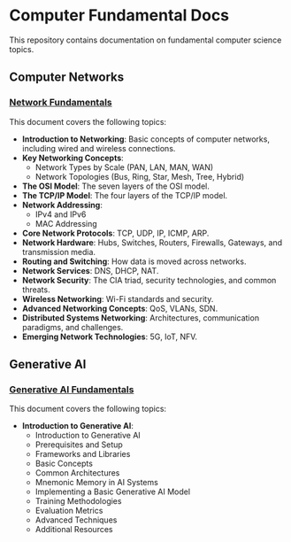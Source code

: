 # Computer Fundamental Docs

This repository contains documentation on fundamental computer science topics.

## Computer Networks

### [Network Fundamentals](./Computer%20Networks/network-fundamentals.md)

This document covers the following topics:

*   **Introduction to Networking**: Basic concepts of computer networks, including wired and wireless connections.
*   **Key Networking Concepts**:
    *   Network Types by Scale (PAN, LAN, MAN, WAN)
    *   Network Topologies (Bus, Ring, Star, Mesh, Tree, Hybrid)
*   **The OSI Model**: The seven layers of the OSI model.
*   **The TCP/IP Model**: The four layers of the TCP/IP model.
*   **Network Addressing**:
    *   IPv4 and IPv6
    *   MAC Addressing
*   **Core Network Protocols**: TCP, UDP, IP, ICMP, ARP.
*   **Network Hardware**: Hubs, Switches, Routers, Firewalls, Gateways, and transmission media.
*   **Routing and Switching**: How data is moved across networks.
*   **Network Services**: DNS, DHCP, NAT.
*   **Network Security**: The CIA triad, security technologies, and common threats.
*   **Wireless Networking**: Wi-Fi standards and security.
*   **Advanced Networking Concepts**: QoS, VLANs, SDN.
*   **Distributed Systems Networking**: Architectures, communication paradigms, and challenges.
*   **Emerging Network Technologies**: 5G, IoT, NFV.

## Generative AI

### [Generative AI Fundamentals](./Gen%20AI/generative-ai-introductory-guide.md)

This document covers the following topics:

*   **Introduction to Generative AI**:
    - Introduction to Generative AI
    - Prerequisites and Setup
    - Frameworks and Libraries
    - Basic Concepts
    - Common Architectures
    - Mnemonic Memory in AI Systems
    - Implementing a Basic Generative AI Model
    - Training Methodologies
    - Evaluation Metrics
    - Advanced Techniques
    - Additional Resources